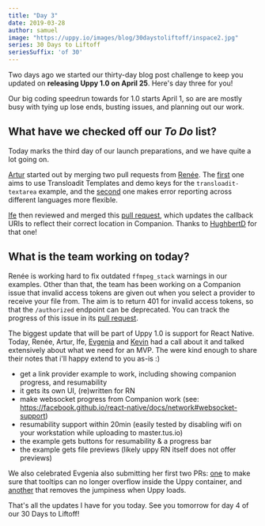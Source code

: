```yaml
---
title: "Day 3"
date: 2019-03-28
author: samuel
image: "https://uppy.io/images/blog/30daystoliftoff/inspace2.jpg"
series: 30 Days to Liftoff
seriesSuffix: 'of 30'
---
```


Two days ago we started our thirty-day blog post challenge to keep you updated on **releasing Uppy 1.0 on April 25**. Here's day three for you!
 
<!--more-->

Our big coding speedrun towards for 1.0 starts April 1, so are are mostly busy with tying up lose ends, busting issues, and planning out our work.

## What have we checked off our *To Do* list?

Today marks the third day of our launch preparations, and we have quite a lot going on. 

[Artur](https://github.com/arturi) started out by merging two pull requests from [Renée](https://github.com/goto-bus-stop). The [first](https://github.com/transloadit/uppy/pull/1375) one aims to use Transloadit Templates and demo keys for the `transloadit-textarea` example, and the [second](https://github.com/transloadit/uppy/pull/1374) one makes error reporting across different languages more flexible.

[Ife](https://github.com/ifedapoolarewaju) then reviewed and merged this [pull request](https://github.com/transloadit/uppy/pull/1366), which updates the callback URIs to reflect their correct location in Companion. Thanks to [HughbertD](https://github.com/HughbertD) for that one!

## What is the team working on today?

Renée is working hard to fix outdated `ffmpeg_stack` warnings in our examples. Other than that, the team has been working on a Companion issue that invalid access tokens are given out when you select a provider to receive your file from. The aim is to return 401 for invalid access tokens, so that the `/authorized` endpoint can be deprecated. You can track the progress of this issue in its [pull request](https://github.com/transloadit/uppy/pull/1298).

The biggest update that will be part of Uppy 1.0 is support for React Native. Today, Renée, Artur, Ife, [Evgenia](https://github.com/lakesare) and [Kevin](https://github.com/kvz) had a call about it and talked extensively about what we need for an MVP. The were kind enough to share their notes that i'll happy extend to you as-is :)

- get a link provider example to work, including showing companion progress, and resumability
- it gets its own UI, (re)written for RN
- make websocket progress from Companion work (see: https://facebook.github.io/react-native/docs/network#websocket-support)
- resumability support within 20min (easily tested by disabling wifi on your workstation while uploading to master.tus.io)
- the example gets buttons for resumability & a progress bar
- the example gets file previews (likely uppy RN itself does not offer previews)

We also celebrated Evgenia also submitting her first two PRs: [one](https://github.com/transloadit/uppy/pull/1382) to make sure that tooltips can no longer overflow inside the Uppy container, and [another](https://github.com/transloadit/uppy/pull/1383) that removes the jumpiness when Uppy loads.

That's all the updates I have for you today. See you tomorrow for day 4 of our 30 Days to Liftoff!

